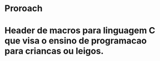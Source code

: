 # Proroach
# Header de macros para linguagem C que visa o ensino de programacao para criancas ou leigos.

